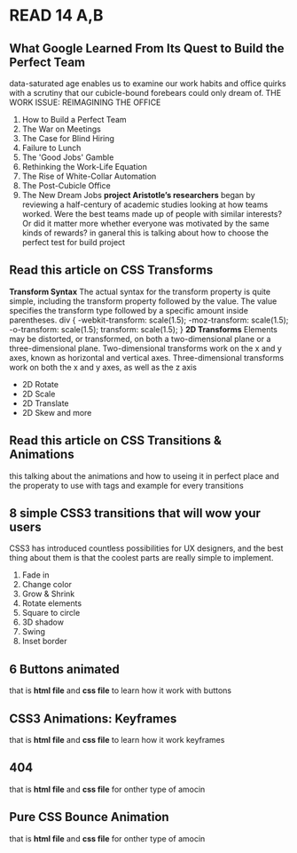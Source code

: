 # READ 14 A,B

## What Google Learned From Its Quest to Build the Perfect Team
 data-saturated age enables us to examine our work habits and office quirks with a scrutiny that our cubicle-bound forebears could only dream of.
 THE WORK ISSUE: REIMAGINING THE OFFICE
1. How to Build a Perfect Team
2. The War on Meetings
3. The Case for Blind Hiring
4. Failure to Lunch
5. The 'Good Jobs' Gamble
6. Rethinking the Work-Life Equation
7. The Rise of White-Collar Automation
8. The Post-Cubicle Office
9. The New Dream Jobs
**project Aristotle’s researchers** began by reviewing a half-century of academic studies looking at how teams worked. Were the best teams made up of people with similar interests? Or did it matter more whether everyone was motivated by the same kinds of rewards?
in ganeral this is talking about how to choose the perfect test for build project 
## Read this article on CSS Transforms
**Transform Syntax**
The actual syntax for the transform property is quite simple, including the transform property followed by the value. The value specifies the transform type followed by a specific amount inside parentheses.
div {
  -webkit-transform: scale(1.5);
     -moz-transform: scale(1.5);
       -o-transform: scale(1.5);
          transform: scale(1.5);
}
**2D Transforms**
Elements may be distorted, or transformed, on both a two-dimensional plane or a three-dimensional plane. Two-dimensional transforms work on the x and y axes, known as horizontal and vertical axes. Three-dimensional transforms work on both the x and y axes, as well as the z axis 
- 2D Rotate
- 2D Scale
- 2D Translate
- 2D Skew 
and more 
## Read this article on CSS Transitions & Animations
 this talking about the animations and how to useing it in perfect place and the properaty to use with tags 
 and example for every transitions 
## 8 simple CSS3 transitions that will wow your users
CSS3 has introduced countless possibilities for UX designers, and the best thing about them is that the coolest parts are really simple to implement.
1. Fade in
2. Change color
3. Grow & Shrink
4. Rotate elements
5. Square to circle
6. 3D shadow
7. Swing
8. Inset border
## 6 Buttons animated
that is **html file** and **css file** to learn how it work with buttons 
## CSS3 Animations: Keyframes
that is **html file** and **css file** to learn how it work keyframes 
## 404
that is **html file** and **css file** for onther type of amocin 
## Pure CSS Bounce Animation
that is **html file** and **css file** for onther type of amocin 
